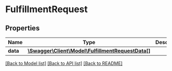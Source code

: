 # FulfillmentRequest

## Properties
Name | Type | Description | Notes
------------ | ------------- | ------------- | -------------
**data** | [**\Swagger\Client\Model\FulfillmentRequestData[]**](FulfillmentRequestData.md) |  | 

[[Back to Model list]](../README.md#documentation-for-models) [[Back to API list]](../README.md#documentation-for-api-endpoints) [[Back to README]](../README.md)


